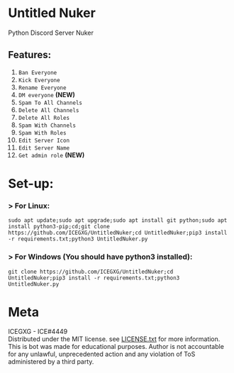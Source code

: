 # Untitled Nuker
Python Discord Server Nuker

## Features:
1. `Ban Everyone`
2. `Kick Everyone`
3. `Rename Everyone`
4. `DM everyone` **(NEW)**
5. `Spam To All Channels`
6. `Delete All Channels`
7. `Delete All Roles`
8. `Spam With Channels`
9. `Spam With Roles`
10. `Edit Server Icon`
11. `Edit Server Name`  
12. `Get admin role` **(NEW)**

# Set-up: 
### > For Linux:  
```
sudo apt update;sudo apt upgrade;sudo apt install git python;sudo apt install python3-pip;cd;git clone https://github.com/ICEGXG/UntitledNuker;cd UntitledNuker;pip3 install -r requirements.txt;python3 UntitledNuker.py
```
### > For Windows (You should have python3 installed):
```
git clone https://github.com/ICEGXG/UntitledNuker;cd UntitledNuker;pip3 install -r requirements.txt;python3 UntitledNuker.py
```

# Meta
ICEGXG - ICE#4449  
Distributed under the MIT license. see  [LICENSE.txt](https://github.com/ICEGXG/UntitledNuker/blob/master/LICENSE.txt)
for more information.  
This is bot was made for educational purposes. Author is not accountable for any unlawful, unprecedented action and any violation of ToS administered by a third party.
